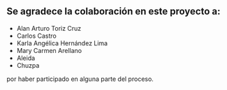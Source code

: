 Se agradece la colaboración en este proyecto a:
-----------------------------------------------

* Alan Arturo Toriz Cruz
* Carlos Castro
* Karla Angélica Hernández Lima
* Mary Carmen Arellano
* Aleida
* Chuzpa

por haber participado en alguna parte del proceso.
